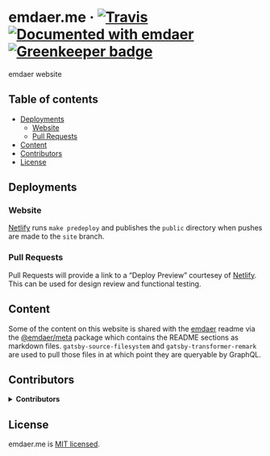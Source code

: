 <!--
  This file was generated by emdaer

  Its template can be found at .emdaer/README.emdaer.md
-->

<!--
  emdaerHash:bd01081e2027a1a9db5afc7f615a1ae3
-->

<h1 id="emdaer-me-travis-documented-with-emdaer-greenkeeper-badge">emdaer.me · <a href="https://travis-ci.org/emdaer/emdaer.github.io/"><img src="https://img.shields.io/travis/emdaer/emdaer.svg?style=flat-square" alt="Travis"></a> <a href="https://github.com/emdaer/emdaer"><img src="https://img.shields.io/badge/📓-documented%20with%20emdaer-F06632.svg?style=flat-square" alt="Documented with emdaer"></a> <a href="https://greenkeeper.io/"><img src="https://img.shields.io/https://badges.greenkeeper.io/emdaer/emdaer.me.svg?style=flat-square" alt="Greenkeeper badge"></a></h1>
<p>emdaer website</p>
<h2 id="table-of-contents">Table of contents</h2>
<!-- toc -->
<ul>
<li><a href="#deployments">Deployments</a><ul>
<li><a href="#website">Website</a></li>
<li><a href="#pull-requests">Pull Requests</a></li>
</ul>
</li>
<li><a href="#content">Content</a></li>
<li><a href="#contributors">Contributors</a></li>
<li><a href="#license">License</a></li>
</ul>
<!-- tocstop -->
<h2 id="deployments">Deployments</h2>
<h3 id="website">Website</h3>
<p><a href="https://app.netlify.com/sites/sleepy-almeida-dd718d/settings/deploys#continuous-deployment">Netlify</a> runs <code>make predeploy</code> and publishes the <code>public</code> directory when pushes are made to the <code>site</code> branch.</p>
<h3 id="pull-requests">Pull Requests</h3>
<p>Pull Requests will provide a link to a “Deploy Preview” courtesey of <a href="https://www.netlify.com/docs/continuous-deployment/#branches-deploys">Netlify</a>. This can be used for design review and functional testing.</p>
<h2 id="content">Content</h2>
<p>Some of the content on this website is shared with the <a href="https://github.com/emdaer/emdaer">emdaer</a> readme via the <a href="https://www.npmjs.com/package/@emdaer/meta">@emdaer/meta</a> package which contains the README sections as markdown files. <code>gatsby-source-filesystem</code> and <code>gatsby-transformer-remark</code> are used to pull those files in at which point they are queryable by GraphQL.</p>
<h2 id="contributors">Contributors</h2>
<details>
<summary><strong>Contributors</strong></summary><br>
<a title="I build multi-channel publishing systems and web applications at @fourkitchens." href="https://github.com/infiniteluke">
  <img align="left" src="https://avatars0.githubusercontent.com/u/1127238?s=24">
</a>
<strong>Luke Herrington</strong>
<br><br>
<a title="" href="https://github.com/flipactual">
  <img align="left" src="https://avatars0.githubusercontent.com/u/1306968?s=24">
</a>
<strong>Flip</strong>
<br><br>
</details>

<h2 id="license">License</h2>
<p>emdaer.me is <a href="./LICENSE">MIT licensed</a>.</p>
